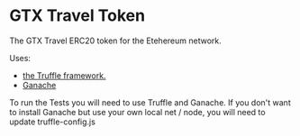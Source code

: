 # GTX Travel Token
The GTX Travel ERC20 token for the Etehereum network.

Uses: 
- [the Truffle framework.](https://truffleframework.com/)
- [Ganache](https://truffleframework.com/ganache)

To run the Tests you will need to use Truffle and Ganache. If you don't want to install Ganache but use
your own local net / node, you will need to update truffle-config.js